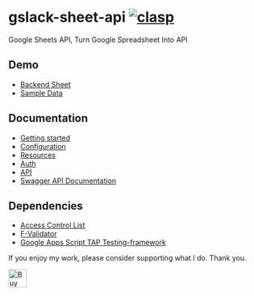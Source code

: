 # gslack-sheet-api [![clasp](https://img.shields.io/badge/built%20with-clasp-4285f4.svg)](https://github.com/google/clasp)

Google Sheets API, Turn Google Spreadsheet Into API

## Demo

- [Backend Sheet](https://rebrand.ly/sheetapi-demo)
- [Sample Data](https://drive.google.com/drive/u/0/folders/1RAEPtOVqywACIH55jsZfOxz51xRmN0kB)

## Documentation

- [Getting started](docs/getting-started.md)
- [Configuration](docs/configuration.md)
- [Resources](docs/resources.md)
- [Auth](docs/auth.md)
- [API](docs/api.md)
- [Swagger API Documentation](docs/swagger.md)

## Dependencies

- [Access Control List](https://github.com/TechTeamer/acl)
- [F-Validator](https://github.com/FallenMax/f-validator)
- [Google Apps Script TAP Testing-framework](https://github.com/huan/gast)

 If you enjoy my work, please consider supporting what I do. Thank you.

<a href='https://ko-fi.com/siquylee' target='_blank'><img height='36' style='border:0px;height:36px;' src='https://az743702.vo.msecnd.net/cdn/kofi2.png?v=0' border='0' alt='Buy Me a Coffee at ko-fi.com' /></a>